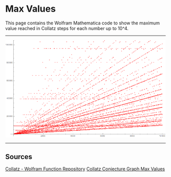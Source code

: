 # Max Values

This page contains the Wolfram Mathematica code to show the maximum value reached in Collatz steps for each number up to 10^4.

---

![](max_values.png)

---

## Sources

[Collatz - Wolfram Function Repository](https://resources.wolframcloud.com/FunctionRepository/resources/Collatz)
[Collatz Conjecture Graph Max Values](https://en.wikipedia.org/wiki/File:CollatzConjectureGraphMaxValues.jpg)

